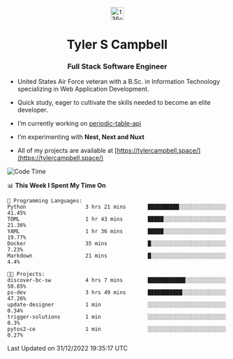 <p align="center">
<a href="https://www.linkedin.com/in/t36campbell" target="blank"><img align="center" src="https://ik.imagekit.io/t36campbell/Portfolio/linkedin.png.original_m8bbGgPh6.png" alt="t36campbell" height="30" width="30" /></a>
</p>
<h1 align="center">Tyler S Campbell</h1>
<h3 align="center">Full Stack Software Engineer</h3>

* United States Air Force veteran with a B.Sc. in Information Technology specializing in Web Application Development. 

* Quick study, eager to cultivate the skills needed to become an elite developer.

* I’m currently working on [periodic-table-api](https://github.com/t36campbell/periodic-table-api)

* I’m experimenting with **Nest, Next and Nuxt**

* All of my projects are available at [https://tylercampbell.space/](https://tylercampbell.space/)

<!--START_SECTION:waka-->
![Code Time](http://img.shields.io/badge/Code%20Time-2%2C064%20hrs%2051%20mins-blue)

📊 **This Week I Spent My Time On** 

```text
💬 Programming Languages: 
Python                   3 hrs 21 mins       ██████████░░░░░░░░░░░░░░░   41.45% 
TOML                     1 hr 43 mins        █████░░░░░░░░░░░░░░░░░░░░   21.36% 
YAML                     1 hr 36 mins        █████░░░░░░░░░░░░░░░░░░░░   19.77% 
Docker                   35 mins             █░░░░░░░░░░░░░░░░░░░░░░░░   7.23% 
Markdown                 21 mins             █░░░░░░░░░░░░░░░░░░░░░░░░   4.4%

🐱‍💻 Projects: 
discover-bc-sw           4 hrs 7 mins        ████████████░░░░░░░░░░░░░   50.85% 
ps-dev                   3 hrs 49 mins       ███████████░░░░░░░░░░░░░░   47.26% 
update-designer          1 min               ░░░░░░░░░░░░░░░░░░░░░░░░░   0.34% 
trigger-solutions        1 min               ░░░░░░░░░░░░░░░░░░░░░░░░░   0.3% 
pytos2-ce                1 min               ░░░░░░░░░░░░░░░░░░░░░░░░░   0.27%

```


 Last Updated on 31/12/2022 19:35:17 UTC
<!--END_SECTION:waka-->
